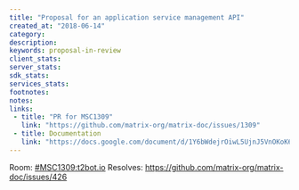 ```yaml
---
title: "Proposal for an application service management API"
created_at: "2018-06-14"
category:
description:
keywords: proposal-in-review
client_stats:
server_stats:
sdk_stats:
services_stats:
footnotes:
notes:
links:
 - title: "PR for MSC1309"
   link: "https://github.com/matrix-org/matrix-doc/issues/1309"
 - title: Documentation
   link: "https://docs.google.com/document/d/1Y6bWdejrOiwL5UjnJ5VnOKoK6OfK6kX-pYbWT7f5czA/edit"
---
```

Room: [#MSC1309:t2bot.io](https://matrix.to/#/#MSC1309:t2bot.io)
Resolves: https://github.com/matrix-org/matrix-doc/issues/426
